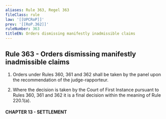 ```yaml
---
aliases: Rule 363, Regel 363
fileClass: rule
law: '[[UPCRoP]]'
prev: '[[RoP.362]]'
ruleNumber: 363
titleEN: Orders dismissing manifestly inadmissible claims
---
```


## Rule 363 - Orders dismissing manifestly inadmissible claims

1. Orders under Rules 360, 361 and 362 shall be taken by the panel upon the recommendation of the judge-rapporteur.  

2. Where the decision is taken by the Court of First Instance pursuant to Rules  360, 361 and 362 it is a final decision within the meaning of Rule 220.1(a).


#### CHAPTER  13 - SETTLEMENT